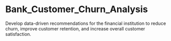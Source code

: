 # Bank_Customer_Churn_Analysis
Develop data-driven recommendations for the financial institution to reduce  churn, improve customer retention, and increase overall customer satisfaction.

